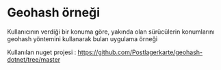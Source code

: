# Geohash örneği

Kullanıcının verdiği bir konuma göre, yakında olan sürücülerin konumlarını geohash yöntemini kullanarak bulan uygulama örneği

Kullanılan nuget projesi : https://github.com/Postlagerkarte/geohash-dotnet/tree/master